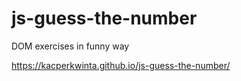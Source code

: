# js-guess-the-number
DOM exercises in funny way

https://kacperkwinta.github.io/js-guess-the-number/
